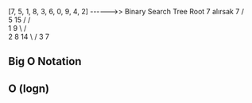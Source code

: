[7, 5, 1, 8, 3, 6, 0, 9, 4, 2] ------>> Binary Search Tree
Root 7 alırsak
            7
       /          \
     5            15
   /             /  
  1             9
    \          /  \
     2        8   14
      \      /
        3   7
        
 Big O Notation
 --------
 O (logn)
 --------
